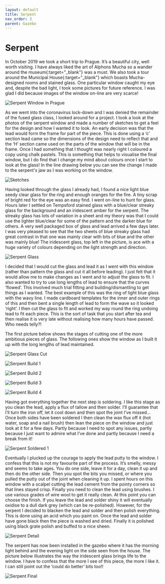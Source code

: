 ```yaml
---
layout: default
title: Serpent
nav_order: 3
parent: Gazebo
---
```


# Serpent

In October 2019 we took a short trip to Prague. It’s a beautiful city, well worth visiting. I have always liked the art of Alphons Mucha so a wander around the museum{:target="_blank"} was a must. We also took a tour around the Municipal House{:target="_blank"} which boasts Mucha-designed rooms and stained glass. One particular window caught my eye and, despite the bad light, I took some pictures for future reference. I was glad I did because images of the window on-line are very scarce!

![Serpent Window in Prague](/images/serpentoriginal.jpg)

As we went into the coronavirus lock-down and I was denied the remainder of the fused glass class, I looked around for a project. I took a look at the photos of the serpent window and made a number of sketches to get a feel for the design and how I wanted it to look. An early decision was that the lead would form the frame for part of the piece. This is done using a ‘c’ section lead came so the dimensions of the design need to reflect that and the ‘H’ section came used on the parts of the window that will be in the frame. Once I had something that I thought was nearly right I coloured a copy using chalk pastels. This is something that helps to visualise the final window, but I do find that I change my mind about colours once I start to look at the glass! In the line drawing below you can see the change I made to the serpent's jaw as I was working on the window.

![Sketches](/images/serpentpattern.jpg)

Having looked through the glass I already had, I found a nice light blue seedy clear glass for the ring and enough oranges for the fire. A tiny scrap of bright red for the eye was an easy find. I went on-line to hunt for glass. Hours later I settled on Tempsford stained glass with a blue/clear streaky glass for the background and an iridescent amber for the serpent. The streaky glass has lots of variation in a sheet and my theory was that I could use the lighter blue/clear for some of the pattern and the darker blue for others. A very well packaged box of glass and lead arrived a few days later. I was very pleased to see that the two sheets of blue streaky glass had great contrast in that one was mainly clear with bits of blue and the other was mainly blue! The iridescent glass, top left in the picture, is ace with a huge variety of colours depending on the light strength and direction.

![Serpent Glass](/images/serpentglass.jpg)

I decided that I would cut the glass and lead it as I went with this window (rather than pattern the glass and cut it all before leading). I just felt that it would allow me to make changes as I went and to adjust the glass to fit. I also wanted to try to use long lengths of lead to ensure that the curves ‘flowed’. This involved much trial fitting and building/dismantling to get things as I wanted. The best example of this was the ring of light blue glass with the wavy line. I made cardboard templates for the inner and outer rings of this and then bent a single length of lead to form the wave so it looked ‘right’. I then cut the glass to fit and worked my way round the ring undoing lead to fit each piece. This is the sort of task that you start after tea and then realise it is very late without realising how many hours have passed. Who needs telly?!

The first picture below shows the stages of cutting one of the more ambitious pieces of glass. The following ones show the window as I built it up with the long lengths of lead maintained.

![Serpent Glass Cut](/images/serpentglasscut.jpg)

![Serpent Build 1](/images/serpentbuild1.jpg)

![Serpent Build 2](/images/serpentbuild2.jpg)

![Serpent Build 3](/images/serpentbuild3.jpg)

![Serpent Build 4](/images/serpentbuild4.jpg)

Having got everything together the next step is soldering. I like this stage as you clean the lead, apply a flux of tallow and then solder. I’ll guarantee that I’ll turn the iron off, let it cool down and then spot the joint I’ve missed… Once both sides have been soldered I then clean the wax flux off it (hot water, soap and a nail brush) then lean the piece on the window and just look at it for a few days. Partly because I need to spot any issues, partly because I just want to admire what I’ve done and partly because I need a break from it!

![Serpent Soldered 1](/images/serpentsoldered1.jpg)

Eventually I plucked up the courage to apply the lead putty to the window. I confess that this is not my favourite part of the process. It’s smelly, messy and seems to take ages. You do one side, leave it for a day, clean it up and then do the other side. Then you spot the bits you missed, or where you pulled the putty out of the joint when cleaning it up. I spent hours on this window with a scalpel cutting the lead cement from the pointy corners so that lines stayed crisp. Finally you need to clean the lead using brushes. I use various grades of wire wool to get it really clean. At this point you can choose the finish. If you leave the lead and solder shiny it will eventually oxidise to a dull dark grey (which can be re-polished). However, for the serpent I decided to blacken the lead and solder and then polish everything. This is done using an acid which you paint on. Once the lead and solder have gone black then the piece is washed and dried. Finally it is polished using black grate polish and buffed to a nice sheen.

![Serpent Detail](/images/serpentdetail.jpg)

The serpent has now been installed in the gazebo where it has the morning light behind and the evening light on the side seen from the house. The picture below illustrates the way the iridescent glass brings life to the window. I have to confess that the more I see of this piece, the more I like it. I can still point out the ‘could do better’ bits too!!

![Serpent Final](/images/serpentfinal.jpg)

